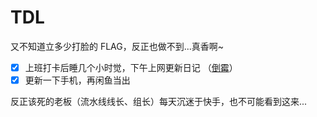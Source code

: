 # TDL
又不知道立多少打脸的 FLAG，反正也做不到...真香啊~

* [x] 上班打卡后睡几个小时觉，下午上网更新日记 （[倒霉](https://loremwalker.github.io/note/2019/02-03/36156879.html)）
* [x] 更新一下手机，再闲鱼当出

反正该死的老板（流水线线长、组长）每天沉迷于快手，也不可能看到这来...
